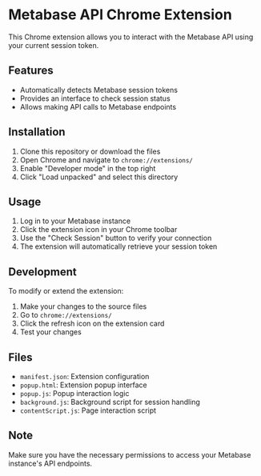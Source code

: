 # Metabase API Chrome Extension

This Chrome extension allows you to interact with the Metabase API using your current session token.

## Features

- Automatically detects Metabase session tokens
- Provides an interface to check session status
- Allows making API calls to Metabase endpoints

## Installation

1. Clone this repository or download the files
2. Open Chrome and navigate to `chrome://extensions/`
3. Enable "Developer mode" in the top right
4. Click "Load unpacked" and select this directory

## Usage

1. Log in to your Metabase instance
2. Click the extension icon in your Chrome toolbar
3. Use the "Check Session" button to verify your connection
4. The extension will automatically retrieve your session token

## Development

To modify or extend the extension:

1. Make your changes to the source files
2. Go to `chrome://extensions/`
3. Click the refresh icon on the extension card
4. Test your changes

## Files

- `manifest.json`: Extension configuration
- `popup.html`: Extension popup interface
- `popup.js`: Popup interaction logic
- `background.js`: Background script for session handling
- `contentScript.js`: Page interaction script

## Note

Make sure you have the necessary permissions to access your Metabase instance's API endpoints. 